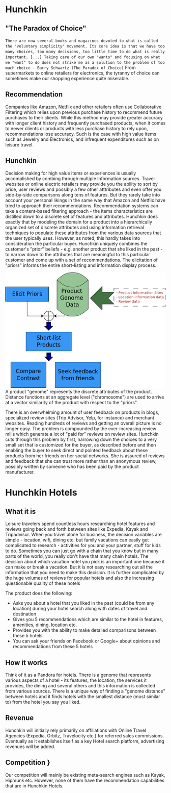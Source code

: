# Hunchkin
## "The Paradox of Choice"
`There are now several books and magazines devoted to what is called the "voluntary simplicity" movement. Its core idea is that we have too many choices, too many decisions, too little time to do what is really important. [...] Taking care of our own "wants" and focusing on what we "want" to do does not strike me as a solution to the problem of too much choice - Barry Schwartz (The Paradox of Choice)` 
From supermarkets to online retailers for electronics, the tyranny of choice can sometimes make our shopping experience quite miserable.

## Recommendation
Companies like Amazon, Netflix and other retailers often use Collaborative Filtering which relies upon previous purchase history to recommend future purchases to their clients. While this method may provide greater accuracy with longer client history and frequently purchased products, when it comes to newer clients or products with less purchase history to rely upon, recommendations lose accuracy. Such is the case with high value items such as Jewelry and Electronics, and infrequent expenditures such as on leisure travel. 

## Hunchkin
Decision making for high value items or experiences is usually accomplished by combing through multiple information sources. Travel websites or online electric retailers may provide you the ability to sort by price, user reviews and possibly a few other atttributes and even offer you side-by-side comparisons along tens of features. But they rarely take into account your personal likings in the same way that Amazon and Netflix have tried to approach their recommendations. Recommendation systems can take a content-based filtering approach - the items characteristics are distilled down to a discrete set of features and attributes. Hunchkin does exactly that by modeling the domain for a product into a hierarchically organized set of discrete attributes and using information retrieval techniques to populate these attributes from the various data sources that the user typically uses. However, as noted, this hardly takes into consideration the particular buyer. Hunchkin uniquely combines the customer's "prior" beliefs - e.g. another product that she liked in the past - to narrow down to the attributes that are meaningful to this particular customer and come up with a set of recommendations. The elicitation of "priors" informs the entire short-listing and information display process. 

![Concept](./hk-concept.png)
A product "genome" represents the discrete attributes of the product. Distance functions at an aggregate level ("chromosome") are used to arrive at a vector similarity of the product with respect to the "priors". 

There is an overwhelming amount of user feedback on products in blogs, specialized review sites (Trip Advisor, Yelp, for instance) and merchant websites. Reading hundreds of reviews and getting an overall picture is no longer easy. The problem is compounded by the ever-increasing review mills which generate a lot of "paid for" reviews on review sites. Hunchkin cuts through this problem by first, narrowing down the choices to a very small set that is customized for the buyer, as described before and then enabling the buyer to seek direct and pointed feedback about these products from her friends on her social networks. She is assured of reviews and feedback that she can trust more rather than an anonymous review, possibly written by someone who has been paid by the product manufacturer.

# Hunchkin Hotels

## What it is 
Leisure travelers spend countless hours researching hotel features and reviews going back and forth between sites like Expedia, Kayak and Tripadvisor. When you travel alone for business, the decision variables are simple - location, wifi, dining etc. but family vacations can easily get complicated to research - activities for you and your partner, stuff for kids to do. Sometimes you can just go with a chain that you know but in many parts of the world, you really don't have that many chain hotels. The decision about which vacation hotel you pick is an important one because it can make or break a vacation. But it is not easy researching out all the information that you need to make this decision. It is further complicated by the huge volumes of reviews for popular hotels and also the increasing questionable quality of these hotels

The product does the following:
* Asks you about a hotel that you liked in the past (could be from any location) during your hotel search along with dates of travel and destination
* Gives you 5 recommendations which are similar to the hotel in features, amenities, dining, location etc.
* Provides you with the ability to make detailed comparisons between these 5 hotels
* You can ask your friends on Facebook or Google+ about opinions and recommendations from these 5 hotels

## How it works
Think of it as a Pandora for hotels. There is a genome that represents various aspects of a hotel - its features, the location, the services it provides, the dining and several others and this information is collected from various sources. There is a unique way of finding a "genome distance" between hotels and it finds hotels with the smallest distance (most similar to) from the hotel you say you liked. 

## Revenue
Hunchkin will initially rely primarily on affiliations with Online Travel Agencies (Expedia, Orbitz, Travelocity etc.) for referred sales commissions. Eventually as it establishes itself as a key Hotel search platform, advertising revenues will be added.


## Competition }
Our competition will mainly be existing meta-search engines such as Kayak, Hipmunk etc. However, none of them have the recommendation capabilities that are in Hunchkin Hotels. 


